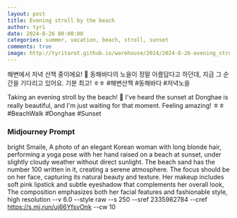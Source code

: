 ```yaml
---
layout: post
title: Evening stroll by the beach
author: tyri
date: 2024-8-26 00:00:00
categories: summer, vacation, beach, stroll, sunset
comments: true
image: http://tyritarot.github.io/warehouse/2024/2024-8-26-evening_stroll_by_the_beach_title.png
---
```


해변에서 저녁 산책 중이에요! 🌅 동해바다의 노을이 정말 아름답다고 하던데, 지금 그 순간을 기다리고 있어요. 기분 최고! ㅎㅎ #해변산책 #동해바다 #저녁노을

Taking an evening stroll by the beach! 🌅 I've heard the sunset at Donghae is really beautiful, and I'm just waiting for that moment. Feeling amazing! ㅎㅎ #BeachWalk #Donghae #Sunset

### Midjourney Prompt

bright Smaile, A photo of an elegant Korean woman with long blonde hair, performing a yoga pose with her hand raised on a beach at sunset, under slightly cloudy weather without direct sunlight. The beach sand has the number 100 written in it, creating a serene atmosphere. The focus should be on her face, capturing its natural beauty and texture. Her makeup includes soft pink lipstick and subtle eyeshadow that complements her overall look, The composition emphasizes both her facial features and fashionable style, high resolution --v 6.0 --style raw --s 250 --sref 2335982784 --cref https://s.mj.run/uj66YfsvOnk --cw 10